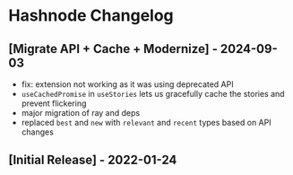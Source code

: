 # Hashnode Changelog

## [Migrate API + Cache + Modernize] - 2024-09-03

- fix: extension not working as it was using deprecated API
- `useCachedPromise` in `useStories` lets us gracefully cache the stories and prevent flickering
- major migration of ray and deps
- replaced `best` and `new` with `relevant` and `recent` types based on API changes

## [Initial Release] - 2022-01-24